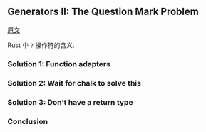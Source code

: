 ## Generators II: The Question Mark Problem

[原文](https://boats.gitlab.io/blog/post/generators-ii/)



Rust 中 `?` 操作符的含义.



### Solution 1: Function adapters



### Solution 2: Wait for chalk to solve this



### Solution 3: Don’t have a return type



### Conclusion



